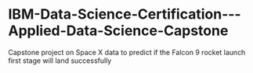 # IBM-Data-Science-Certification---Applied-Data-Science-Capstone
Capstone project on Space X data to predict if the Falcon 9 rocket launch first stage will land successfully 
